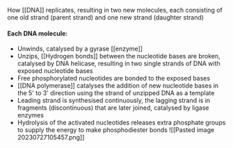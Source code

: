 How [[DNA]] replicates, resulting in two new molecules, each consisting of one old strand (parent strand) and one new strand (daughter strand)

#### Each DNA molecule:
- Unwinds, catalysed by a gyrase [[enzyme]]
- Unzips, [[Hydrogen bonds]] between the nucleotide bases are broken, catalysed by DNA helicase, resulting in two single strands of DNA with exposed nucleotide bases
- Free phosphorylated nucleotides are bonded to the exposed bases
- [[DNA polymerase]] catalyses the addition of new nucleotide bases in the 5' to 3' direction using the strand of unzipped DNA as a template
- Leading strand is synthesised continuously, the lagging strand is in fragments (discontinuous) that are later joined, catalysed by ligase enzymes
- Hydrolysis of the activated nucleotides releases extra phosphate groups to supply the energy to make phosphodiester bonds 
![[Pasted image 20230727105457.png]]